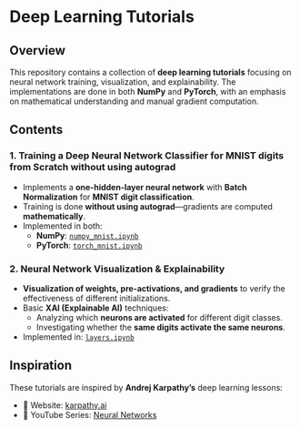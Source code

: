 # Deep Learning Tutorials  

## Overview  
This repository contains a collection of **deep learning tutorials** focusing on neural network training, visualization, and explainability. The implementations are done in both **NumPy** and **PyTorch**, with an emphasis on mathematical understanding and manual gradient computation.  

## Contents  

### 1. Training a Deep Neural Network Classifier for MNIST digits from Scratch  without using autograd
- Implements a **one-hidden-layer neural network** with **Batch Normalization** for **MNIST digit classification**.  
- Training is done **without using autograd**—gradients are computed **mathematically**.  
- Implemented in both:  
  - **NumPy**: [`numpy_mnist.ipynb`](numpy_mnist.ipynb)  
  - **PyTorch**: [`torch_mnist.ipynb`](torch_mnist.ipynb)  

### 2. Neural Network Visualization & Explainability  
- **Visualization of weights, pre-activations, and gradients** to verify the effectiveness of different initializations.  
- Basic **XAI (Explainable AI)** techniques:  
  - Analyzing which **neurons are activated** for different digit classes.  
  - Investigating whether the **same digits activate the same neurons**.  
- Implemented in: [`layers.ipynb`](layers.ipynb)  

## Inspiration  
These tutorials are inspired by **Andrej Karpathy’s** deep learning lessons:  
- 📖 Website: [karpathy.ai](https://karpathy.ai)  
- 🎥 YouTube Series: [Neural Networks](https://www.youtube.com/playlist?list=PLAqhIrjkxbuWI23v9cThsA9GvCAUhRvKZ)  